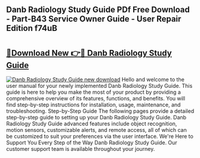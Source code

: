## Danb Radiology Study Guide PDf Free Download - Part-B43 Service Owner Guide - User Repair Edition f74uB

# <h2><a href="http://bc7643.oget.top/?id=Danb+Radiology+Study+Guide">🔗Download New 👉🔴 Danb Radiology Study Guide</a></h2>

[![Danb Radiology Study Guide new download](https://i.imgur.com/5g1atiW.png)](http://bc7643.oget.top/?id=Danb+Radiology+Study+Guide)
Hello and welcome to the user manual for your newly implemented Danb Radiology Study Guide. This guide is here to help you make the most of your product by providing a comprehensive overview of its features, functions, and benefits. You will find step-by-step instructions for installation, usage, maintenance, and troubleshooting. Step-by-Step Guide The following pages provide a detailed step-by-step guide to setting up your Danb Radiology Study Guide. Danb Radiology Study Guide advanced features include object recognition, motion sensors, customizable alerts, and remote access, all of which can be customized to suit your preferences via the user interface. We're Here to Support You Every Step of the Way Danb Radiology Study Guide. Our customer support team is available throughout your journey.
